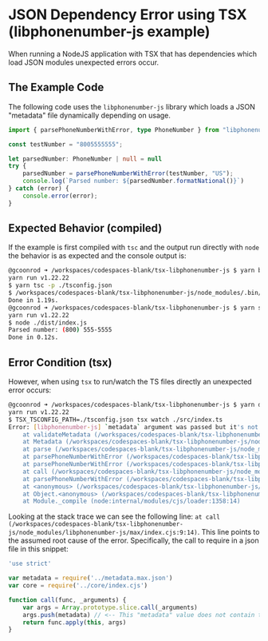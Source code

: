 # JSON Dependency Error using TSX (libphonenumber-js example)
When running a NodeJS application with TSX that has dependencies which load JSON modules unexpected errors occur.

## The Example Code
The following code uses the `libphonenumber-js` library which loads a JSON "metadata" file dynamically depending on usage.

```typescript
import { parsePhoneNumberWithError, type PhoneNumber } from "libphonenumber-js/max";

const testNumber = "8005555555";

let parsedNumber: PhoneNumber | null = null
try {
    parsedNumber = parsePhoneNumberWithError(testNumber, "US");
    console.log(`Parsed number: ${parsedNumber.formatNational()}`)
} catch (error) {
    console.error(error);
}
```

## Expected Behavior (compiled)
If the example is first compiled with `tsc` and the output run directly with `node` the behavior is as expected and the console output is:

```bash
@gcoonrod ➜ /workspaces/codespaces-blank/tsx-libphonenumber-js $ yarn build
yarn run v1.22.22
$ yarn tsc -p ./tsconfig.json
$ /workspaces/codespaces-blank/tsx-libphonenumber-js/node_modules/.bin/tsc -p ./tsconfig.json
Done in 1.19s.
@gcoonrod ➜ /workspaces/codespaces-blank/tsx-libphonenumber-js $ yarn start
yarn run v1.22.22
$ node ./dist/index.js
Parsed number: (800) 555-5555
Done in 0.12s.
```

## Error Condition (tsx)
However, when using `tsx` to run/watch the TS files directly an unexpected error occurs:

```bash
@gcoonrod ➜ /workspaces/codespaces-blank/tsx-libphonenumber-js $ yarn dev
yarn run v1.22.22
$ TSX_TSCONFIG_PATH=./tsconfig.json tsx watch ./src/index.ts
Error: [libphonenumber-js] `metadata` argument was passed but it's not a valid metadata. Must be an object having `.countries` child object property. Got an object of shape: { default }.
    at validateMetadata (/workspaces/codespaces-blank/tsx-libphonenumber-js/node_modules/libphonenumber-js/source/metadata.js:463:9)
    at Metadata (/workspaces/codespaces-blank/tsx-libphonenumber-js/node_modules/libphonenumber-js/source/metadata.js:23:3)
    at parse (/workspaces/codespaces-blank/tsx-libphonenumber-js/node_modules/libphonenumber-js/source/parse.js:72:13)
    at parsePhoneNumberWithError (/workspaces/codespaces-blank/tsx-libphonenumber-js/node_modules/libphonenumber-js/source/parsePhoneNumberWithError_.js:4:9)
    at parsePhoneNumberWithError (/workspaces/codespaces-blank/tsx-libphonenumber-js/node_modules/libphonenumber-js/source/parsePhoneNumberWithError.js:6:9)
    at call (/workspaces/codespaces-blank/tsx-libphonenumber-js/node_modules/libphonenumber-js/max/index.cjs:9:14)
    at parsePhoneNumberWithError (/workspaces/codespaces-blank/tsx-libphonenumber-js/node_modules/libphonenumber-js/max/index.cjs:26:9)
    at <anonymous> (/workspaces/codespaces-blank/tsx-libphonenumber-js/src/index.ts:7:20)
    at Object.<anonymous> (/workspaces/codespaces-blank/tsx-libphonenumber-js/src/index.ts:11:1)
    at Module._compile (node:internal/modules/cjs/loader:1358:14)
```

Looking at the stack trace we can see the following line: `at call (/workspaces/codespaces-blank/tsx-libphonenumber-js/node_modules/libphonenumber-js/max/index.cjs:9:14)`. This line points to the assumed root cause of the error. Specifically, the call to require in a json file in this snippet:
```javascript
'use strict'

var metadata = require('../metadata.max.json')
var core = require('../core/index.cjs')

function call(func, _arguments) {
	var args = Array.prototype.slice.call(_arguments)
	args.push(metadata) // <-- This "metadata" value does not contain the expected contents of referenced JSON file.
	return func.apply(this, args)
}
```